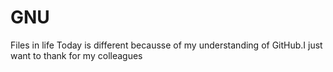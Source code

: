 # GNU
Files in life
Today is different becausse of my understanding of GitHub.I just want to thank for my colleagues
